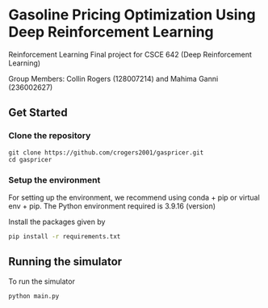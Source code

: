 # Gasoline Pricing Optimization Using Deep Reinforcement Learning
Reinforcement Learning
Final project for CSCE 642 (Deep Reinforcement Learning)

Group Members: Collin Rogers (128007214) and Mahima Ganni (236002627)

## Get Started
### Clone the repository 
```
git clone https://github.com/crogers2001/gaspricer.git
cd gaspricer
```

### Setup the environment 
For setting up the environment, we recommend using conda + pip or virtual env + pip. The Python environment required is 3.9.16 (version)

Install the packages given by
```bash
pip install -r requirements.txt
```

## Running the simulator
To run the simulator

```bash
python main.py
```
